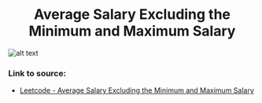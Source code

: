 <h1 align="center">Average Salary Excluding the Minimum and Maximum Salary</h1>

![alt text](https://images2.imgbox.com/90/9d/fE8O5reP_o.png?raw=true)

### Link to source: 
- <a href="https://leetcode.com/problems/average-salary-excluding-the-minimum-and-maximum-salary/">Leetcode - Average Salary Excluding the Minimum and Maximum Salary</a>
